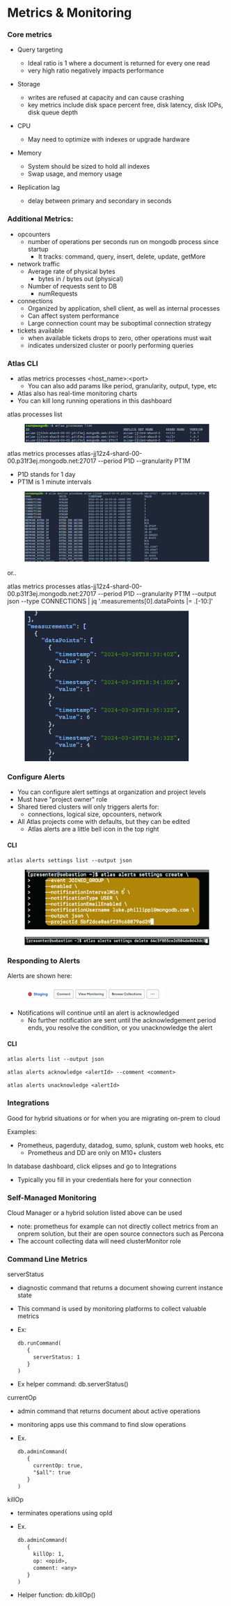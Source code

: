 # Metrics & Monitoring

### Core metrics

* Query targeting
  * Ideal ratio is 1 where a document is returned for every one read
  * very high ratio negatively impacts performance
* Storage
  * writes are refused at capacity and can cause crashing
  * key metrics include disk space percent free, disk latency, disk IOPs, disk queue depth
* CPU
  * May need to optimize with indexes or upgrade hardware
* Memory
  * System should be sized to hold all indexes
  * Swap usage, and memory usage
*   Replication lag

    * delay between primary and secondary in seconds



### Additional Metrics:

* opcounters
  * number of operations per seconds run on mongodb process since startup
    * It tracks: command, query, insert, delete, update, getMore
* network traffic
  * Average rate of physical bytes
    * bytes in / bytes out (physical)
  * Number of requests sent to DB
    * numRequests
* connections
  * Organized by application, shell client, as well as internal processes
  * Can affect system performance
  * Large connection count may be suboptimal connection strategy
* tickets available
  * when available tickets drops to zero, other operations must wait
  * indicates undersized cluster or poorly performing queries



### Atlas CLI

* atlas metrics processes \<host\_name>:\<port>
  * You can also add params like period, granularity, output, type, etc
* Atlas also has real-time monitoring charts
* You can kill long running operations in this dashboard

atlas processes list

<figure><img src="../../.gitbook/assets/image (5).png" alt=""><figcaption></figcaption></figure>

atlas metrics processes atlas-jj12z4-shard-00-00.p31f3ej.mongodb.net:27017 --period P1D --granularity PT1M

* P1D stands for 1 day
* PT1M is 1 minute intervals

<figure><img src="../../.gitbook/assets/image (1) (1).png" alt=""><figcaption></figcaption></figure>

or..

atlas metrics processes atlas-jj12z4-shard-00-00.p31f3ej.mongodb.net:27017 --period P1D --granularity PT1M --output json --type CONNECTIONS | jq '.measurements\[0].dataPoints |= .\[-10:]'

<figure><img src="../../.gitbook/assets/image (2) (1).png" alt=""><figcaption></figcaption></figure>



### Configure Alerts

* You can configure alert settings at organization and project levels
* Must have "project owner" role
* Shared tiered clusters will only triggers alerts for:
  * connections, logical size, opcounters, network
* All Atlas projects come with defaults, but they can be edited
  * Atlas alerts are a little bell icon in the top right

#### CLI

```
atlas alerts settings list --output json
```

<figure><img src="../../.gitbook/assets/image (3) (1).png" alt=""><figcaption></figcaption></figure>

<figure><img src="../../.gitbook/assets/image (4) (1).png" alt=""><figcaption></figcaption></figure>

### Responding to Alerts

Alerts are shown here:

<div align="left" data-full-width="false">

<figure><img src="../../.gitbook/assets/image (6).png" alt=""><figcaption></figcaption></figure>

</div>

* Notifications will continue until an alert is acknowledged
  * No further notification are sent until the acknowledgement period ends, you resolve the condition, or you unacknowledge the alert

#### CLI

```
atlas alerts list --output json
```

```
atlas alerts acknowledge <alertId> --comment <comment>
```

```
atlas alerts unacknowledge <alertId>
```



### Integrations

Good for hybrid situations or for when you are migrating on-prem to cloud

Examples:

* Prometheus, pagerduty, datadog, sumo, splunk, custom web hooks, etc
  * Prometheus and DD are only on M10+ clusters

In database dashboard, click elipses and go to Integrations

* Typically you fill in your credentials here for your connection



### Self-Managed Monitoring

Cloud Manager or a hybrid solution listed above can be used

* note: prometheus for example can not directly collect metrics from an onprem solution, but their are open source connectors such as Percona
* The account collecting data will need clusterMonitor role



### Command Line Metrics

serverStatus

* diagnostic command that returns a document showing current instance state
* This command is used by monitoring platforms to collect valuable metrics
*   Ex:&#x20;

    ```
    db.runCommand(
       {
         serverStatus: 1
       }
    )
    ```
* Ex helper command: db.serverStatus()

currentOp

* admin command that returns document about active operations
* monitoring apps use this command to find slow operations
*   Ex.&#x20;

    ```
    db.adminCommand(
       {
         currentOp: true,
         "$all": true
       }
    )
    ```

killOp

* terminates operations using opId
*   Ex.&#x20;

    ```
    db.adminCommand(
       {
         killOp: 1,
         op: <opid>,
         comment: <any>
       }
    )
    ```
* Helper function: db.killOp()
